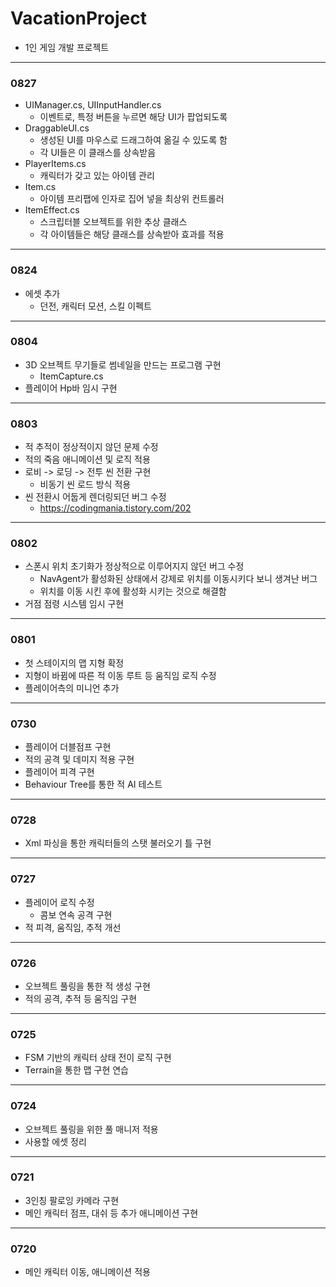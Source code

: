 # VacationProject
- 1인 게임 개발 프로젝트
---

### 0827
- UIManager.cs, UIInputHandler.cs
   - 이벤트로, 특정 버튼을 누르면 해당 UI가 팝업되도록
- DraggableUI.cs
   - 생성된 UI를 마우스로 드래그하여 옮길 수 있도록 함
   - 각 UI들은 이 클래스를 상속받음
- PlayerItems.cs
   - 캐릭터가 갖고 있는 아이템 관리
- Item.cs
   - 아이템 프리팹에 인자로 집어 넣을 최상위 컨트롤러
- ItemEffect.cs
   - 스크립터블 오브젝트를 위한 추상 클래스
   - 각 아이템들은 해당 클래스를 상속받아 효과를 적용
---

### 0824
- 에셋 추가
   - 던전, 캐릭터 모션, 스킬 이펙트
---

### 0804
- 3D 오브젝트 무기들로 썸네일을 만드는 프로그램 구현
   - ItemCapture.cs
- 플레이어 Hp바 임시 구현
---

### 0803
- 적 추적이 정상적이지 않던 문제 수정
- 적의 죽음 애니메이션 및 로직 적용
- 로비 -> 로딩 -> 전투 씬 전환 구현
   - 비동기 씬 로드 방식 적용
- 씬 전환시 어둡게 렌더링되던 버그 수정
   - https://codingmania.tistory.com/202
---

### 0802
- 스폰시 위치 초기화가 정상적으로 이루어지지 않던 버그 수정
   - NavAgent가 활성화된 상태에서 강제로 위치를 이동시키다 보니 생겨난 버그
   - 위치를 이동 시킨 후에 활성화 시키는 것으로 해결함
- 거점 점령 시스템 임시 구현
---

### 0801
- 첫 스테이지의 맵 지형 확정
- 지형이 바뀜에 따른 적 이동 루트 등 움직임 로직 수정
- 플레이어측의 미니언 추가
---

### 0730
- 플레이어 더블점프 구현
- 적의 공격 및 데미지 적용 구현
- 플레이어 피격 구현
- Behaviour Tree를 통한 적 AI 테스트
---

### 0728
- Xml 파싱을 통한 캐릭터들의 스탯 불러오기 틀 구현
---

### 0727
- 플레이어 로직 수정
   - 콤보 연속 공격 구현
- 적 피격, 움직임, 추적 개선
---

### 0726
- 오브젝트 풀링을 통한 적 생성 구현
- 적의 공격, 추적 등 움직임 구현
---

### 0725
- FSM 기반의 캐릭터 상태 전이 로직 구현
- Terrain을 통한 맵 구현 연습
---

### 0724
- 오브젝트 풀링을 위한 풀 매니저 적용
- 사용할 에셋 정리
---

### 0721
- 3인칭 팔로잉 카메라 구현
- 메인 캐릭터 점프, 대쉬 등 추가 애니메이션 구현
---

### 0720
- 메인 캐릭터 이동, 애니메이션 적용
